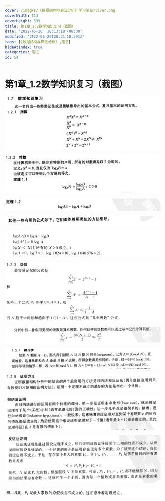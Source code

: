 ```yaml
---
cover: /images/《数据结构与算法分析》学习笔记/cover.png
coverWidth: 813
coverHeight: 539
title: 第1章_1.2数学知识复习（截图）
date: '2022-05-26  18:13:18 +08:00'
modified: '2022-05-26T20:31:18.591Z'
tags: [《数据结构与算法分析》,笔记]
hideAtIndex: true
categories: 笔记
id: 54
---
```



# 第1章_1.2数学知识复习（截图）
![](./images/《数据结构与算法分析》学习笔记/Clipboard_2022-05-27-02-13-45.png)

![](./images/《数据结构与算法分析》学习笔记/Clipboard_2022-05-27-02-13-55.png)

![](./images/《数据结构与算法分析》学习笔记/Clipboard_2022-05-27-02-14-09.png)

![](./images/《数据结构与算法分析》学习笔记/Clipboard_2022-05-27-02-14-32.png)

![](./images/《数据结构与算法分析》学习笔记/Clipboard_2022-05-27-02-14-39.png)

![](./images/《数据结构与算法分析》学习笔记/Clipboard_2022-05-27-02-15-28.png)

![](./images/《数据结构与算法分析》学习笔记/Clipboard_2022-05-27-02-16-20.png)

![](./images/《数据结构与算法分析》学习笔记/Clipboard_2022-05-27-02-16-40.png)

![](./images/《数据结构与算法分析》学习笔记/Clipboard_2022-05-27-02-24-31.png)

![](./images/《数据结构与算法分析》学习笔记/Clipboard_2022-05-27-02-24-46.png)

![](./images/《数据结构与算法分析》学习笔记/Clipboard_2022-05-27-02-25-26.png)

![](./images/《数据结构与算法分析》学习笔记/Clipboard_2022-05-27-02-25-33.png)
